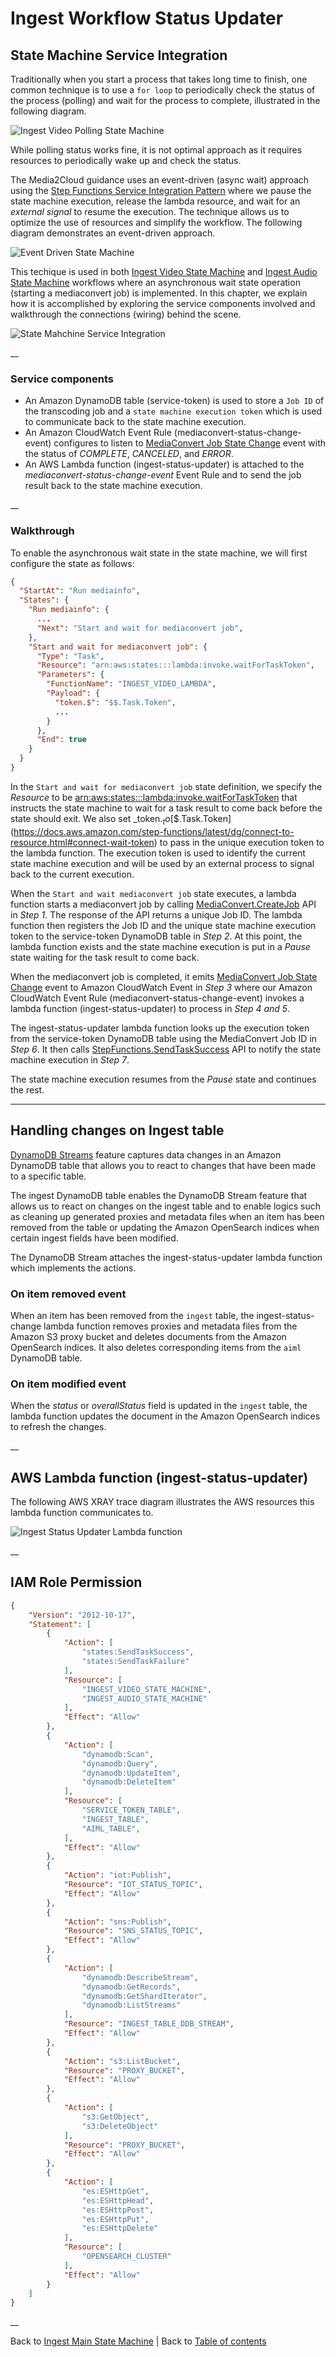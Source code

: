 # Ingest Workflow Status Updater

## State Machine Service Integration

Traditionally when you start a process that takes long time to finish, one common technique is to use a ```for loop``` to periodically check the status of the process (polling) and wait for the process to complete, illustrated in the following diagram.

![Ingest Video Polling State Machine](../../../../deployment/tutorials/images/ingest-video-polling-state-machine.png)

While polling status works fine, it is not optimal approach as it requires resources to periodically wake up and check the status.

The Media2Cloud guidance uses an event-driven (async wait) approach using the [Step Functions Service Integration Pattern](https://docs.aws.amazon.com/step-functions/latest/dg/connect-to-resource.html) where we pause the state machine execution, release the lambda resource, and wait for an _external signal_ to resume the execution. The technique allows us to optimize the use of resources and simplify the workflow. The following diagram demonstrates an event-driven approach.

![Event Driven State Machine](../../../../deployment/tutorials/images/ingest-video-async-state-machine.png)

This techique is used in both [Ingest Video State Machine](../video/README.md) and [Ingest Audio State Machine](../audio/README.md) workflows where an asynchronous wait state operation (starting a mediaconvert job) is implemented. In this chapter, we explain how it is accomplished by exploring the service components involved and walkthrough the connections (wiring) behind the scene.

![State Mahchine Service Integration](../../../../deployment/tutorials/images/ingest-video-service-integration.png)

__

### Service components
* An Amazon DynamoDB table (service-token) is used to store a ```Job ID``` of the transcoding job and a ```state machine execution token``` which is used to communicate back to the state machine execution.
* An Amazon CloudWatch Event Rule (mediaconvert-status-change-event) configures to listen to [MediaConvert Job State Change](https://docs.aws.amazon.com/mediaconvert/latest/ug/mediaconvert_cwe_events.html) event with the status of _COMPLETE_, _CANCELED_, and _ERROR_.
* An AWS Lambda function (ingest-status-updater) is attached to the _mediaconvert-status-change-event_ Event Rule and to send the job result back to the state machine execution.

__

### Walkthrough

To enable the asynchronous wait state in the state machine, we will first configure the state as follows:
```json
{
  "StartAt": "Run mediainfo",
  "States": {
    "Run mediainfo": {
      ...
      "Next": "Start and wait for mediaconvert job",
    },
    "Start and wait for mediaconvert job": {
      "Type": "Task",
      "Resource": "arn:aws:states:::lambda:invoke.waitForTaskToken",
      "Parameters": {
        "FunctionName": "INGEST_VIDEO_LAMBDA",
        "Payload": {
          "token.$": "$$.Task.Token",
          ...
        }
      },
      "End": true
    }
  }
}
```

In the ```Start and wait for mediaconvert job``` state definition, we specify the _Resource_ to be [arn:aws:states:::lambda:invoke.waitForTaskToken](https://docs.aws.amazon.com/step-functions/latest/dg/connect-to-resource.html#connect-wait-token) that instructs the state machine to wait for a task result to come back before the state should exit. We also set _token.$_ to [$$.Task.Token](https://docs.aws.amazon.com/step-functions/latest/dg/connect-to-resource.html#connect-wait-token) to pass in the unique execution token to the lambda function. The execution token is used to identify the current state machine execution and will be used by an external process to signal back to the current execution.

When the ```Start and wait mediaconvert job``` state executes, a lambda function starts a mediaconvert job by calling [MediaConvert.CreateJob](https://docs.aws.amazon.com/mediaconvert/latest/apireference/jobs.html#jobspost) API in _Step 1_. The response of the API returns a unique Job ID. The lambda function then registers the Job ID and the unique state machine execution token to the service-token DynamoDB table in _Step 2_. At this point, the lambda function exists and the state machine execution is put in a _Pause_ state waiting for the task result to come back.

When the mediaconvert job is completed, it emits [MediaConvert Job State Change](https://docs.aws.amazon.com/mediaconvert/latest/ug/mediaconvert_cwe_events.html) event to Amazon CloudWatch Event in _Step 3_ where our Amazon CloudWatch Event Rule (mediaconvert-status-change-event) invokes a lambda function (ingest-status-updater) to process in _Step 4 and 5_.

The ingest-status-updater lambda function looks up the execution token from the service-token DynamoDB table using the MediaConvert Job ID in _Step 6_. It then calls [StepFunctions.SendTaskSuccess](https://docs.aws.amazon.com/step-functions/latest/apireference/API_SendTaskSuccess.html) API to notify the state machine execution in _Step 7_.

The state machine execution resumes from the _Pause_ state and continues the rest.

____

## Handling changes on Ingest table
[DynamoDB Streams](https://docs.aws.amazon.com/amazondynamodb/latest/developerguide/Streams.html) feature captures data changes in an Amazon DynamoDB table that allows you to react to changes that have been made to a specific table.

The ingest DynamoDB table enables the DynamoDB Stream feature that allows us to react on changes on the ingest table and to enable logics such as cleaning up generated proxies and metadata files when an item has been removed from the table or updating the Amazon OpenSearch indices when certain ingest fields have been modified.

The DynamoDB Stream attaches the ingest-status-updater lambda function which implements the actions.

### On item removed event
When an item has been removed from the ```ingest``` table, the ingest-status-change lambda function removes proxies and metadata files from the Amazon S3 proxy bucket and deletes documents from the Amazon OpenSearch indices. It also deletes corresponding items from the ```aiml``` DynamoDB table.

### On item modified event
When the _status_ or _overallStatus_ field is updated in the ```ingest``` table, the lambda function updates the document in the Amazon OpenSearch indices to refresh the changes.

__

## AWS Lambda function (ingest-status-updater)
The following AWS XRAY trace diagram illustrates the AWS resources this lambda function communicates to.

![Ingest Status Updater Lambda function](../../../../deployment/tutorials/images/ingest-status-updater-lambda.png)

__

## IAM Role Permission

```json
{
    "Version": "2012-10-17",
    "Statement": [
        {
            "Action": [
                "states:SendTaskSuccess",
                "states:SendTaskFailure"
            ],
            "Resource": [
                "INGEST_VIDEO_STATE_MACHINE",
                "INGEST_AUDIO_STATE_MACHINE"
            ],
            "Effect": "Allow"
        },
        {
            "Action": [
                "dynamodb:Scan",
                "dynamodb:Query",
                "dynamodb:UpdateItem",
                "dynamodb:DeleteItem"
            ],
            "Resource": [
                "SERVICE_TOKEN_TABLE",
                "INGEST_TABLE",
                "AIML_TABLE",
            ],
            "Effect": "Allow"
        },
        {
            "Action": "iot:Publish",
            "Resource": "IOT_STATUS_TOPIC",
            "Effect": "Allow"
        },
        {
            "Action": "sns:Publish",
            "Resource": "SNS_STATUS_TOPIC",
            "Effect": "Allow"
        },
        {
            "Action": [
                "dynamodb:DescribeStream",
                "dynamodb:GetRecords",
                "dynamodb:GetShardIterator",
                "dynamodb:ListStreams"
            ],
            "Resource": "INGEST_TABLE_DDB_STREAM",
            "Effect": "Allow"
        },
        {
            "Action": "s3:ListBucket",
            "Resource": "PROXY_BUCKET",
            "Effect": "Allow"
        },
        {
            "Action": [
                "s3:GetObject",
                "s3:DeleteObject"
            ],
            "Resource": "PROXY_BUCKET",
            "Effect": "Allow"
        },
        {
            "Action": [
                "es:ESHttpGet",
                "es:ESHttpHead",
                "es:ESHttpPost",
                "es:ESHttpPut",
                "es:ESHttpDelete"
            ],
            "Resource": [
                "OPENSEARCH_CLUSTER"
            ],
            "Effect": "Allow"
        }
    ]
}
```

__

Back to [Ingest Main State Machine](../main/README.md) | Back to [Table of contents](../../../../README.md#table-of-contents)
